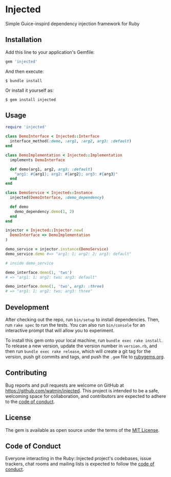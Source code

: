 # Injected

Simple Guice-inspird dependency injection framework for Ruby

## Installation

Add this line to your application's Gemfile:

```ruby
gem 'injected'
```

And then execute:

    $ bundle install

Or install it yourself as:

    $ gem install injected

## Usage

```ruby
require 'injected'

class DemoInterface < Injected::Interface
  interface_method(:demo, :arg1, :arg2, arg3: :default)
end

class DemoImplementation < Injected::Implementation
  implements DemoInterface

  def demo(arg1, arg2, arg3: :default)
    "arg1: #{arg1}; arg2: #{arg2}; arg3: #{arg3}"
  end
end

class DemoService < Injected::Instance
  injected(DemoInterface, :demo_dependency)

  def demo
    demo_dependency.demo(1, 2)
  end
end

injector = Injected::Injector.new(
  DemoInterface => DemoImplementation
)

demo_service = injector.instance(DemoService)
demo_service.demo #=> "arg1: 1; arg2: 2; arg3: default"

# inside demo_service

demo_interface.demo(1, 'two')
# => "arg1: 1; arg2: two; arg3: default"

demo_interface.demo(1, 'two', arg3: :three)
# => "arg1: 1; arg2: two; arg3: three"
```

## Development

After checking out the repo, run `bin/setup` to install dependencies. Then, run `rake spec` to run the tests. You can also run `bin/console` for an interactive prompt that will allow you to experiment.

To install this gem onto your local machine, run `bundle exec rake install`. To release a new version, update the version number in `version.rb`, and then run `bundle exec rake release`, which will create a git tag for the version, push git commits and tags, and push the `.gem` file to [rubygems.org](https://rubygems.org).

## Contributing

Bug reports and pull requests are welcome on GitHub at https://github.com/watmin/injected. This project is intended to be a safe, welcoming space for collaboration, and contributors are expected to adhere to the [code of conduct](https://github.com/watmin/injected/blob/master/CODE_OF_CONDUCT.md).


## License

The gem is available as open source under the terms of the [MIT License](https://opensource.org/licenses/MIT).

## Code of Conduct

Everyone interacting in the Ruby::Injected project's codebases, issue trackers, chat rooms and mailing lists is expected to follow the [code of conduct](https://github.com/watmin/injected/blob/master/CODE_OF_CONDUCT.md).
